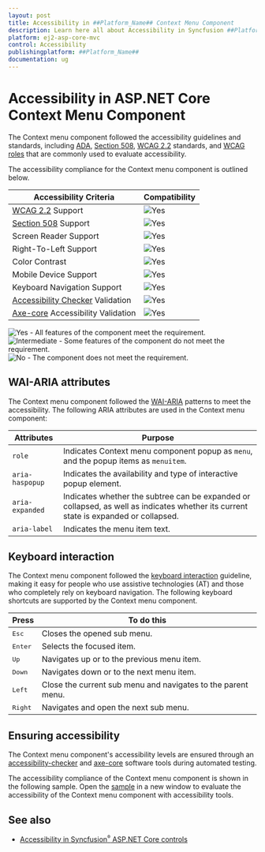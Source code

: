 ```yaml
---
layout: post
title: Accessibility in ##Platform_Name## Context Menu Component
description: Learn here all about Accessibility in Syncfusion ##Platform_Name## Context Menu component of Syncfusion Essential JS 2 and more.
platform: ej2-asp-core-mvc
control: Accessibility
publishingplatform: ##Platform_Name##
documentation: ug
---
```


# Accessibility in ASP.NET Core Context Menu Component

The Context menu component followed the accessibility guidelines and standards, including [ADA](https://www.ada.gov/), [Section 508](https://www.section508.gov/), [WCAG 2.2](https://www.w3.org/TR/WCAG22/) standards, and [WCAG roles](https://www.w3.org/TR/wai-aria/#roles) that are commonly used to evaluate accessibility.

The accessibility compliance for the Context menu component is outlined below.

| Accessibility Criteria | Compatibility |
| -- | -- |
| [WCAG 2.2](https://www.w3.org/TR/WCAG22/) Support| <img src="https://cdn.syncfusion.com/content/images/documentation/full.png" alt="Yes"> |
| [Section 508](https://www.section508.gov/) Support | <img src="https://cdn.syncfusion.com/content/images/documentation/full.png" alt="Yes"> |
| Screen Reader Support | <img src="https://cdn.syncfusion.com/content/images/documentation/full.png" alt="Yes"> |
| Right-To-Left Support | <img src="https://cdn.syncfusion.com/content/images/documentation/full.png" alt="Yes"> |
| Color Contrast | <img src="https://cdn.syncfusion.com/content/images/documentation/full.png" alt="Yes"> |
| Mobile Device Support | <img src="https://cdn.syncfusion.com/content/images/documentation/full.png" alt="Yes"> |
| Keyboard Navigation Support | <img src="https://cdn.syncfusion.com/content/images/documentation/full.png" alt="Yes"> |
| [Accessibility Checker](https://www.npmjs.com/package/accessibility-checker) Validation | <img src="https://cdn.syncfusion.com/content/images/documentation/full.png" alt="Yes"> |
| [Axe-core](https://www.npmjs.com/package/axe-core) Accessibility Validation | <img src="https://cdn.syncfusion.com/content/images/documentation/full.png" alt="Yes"> |

<style>
    .post .post-content img {
        display: inline-block;
        margin: 0.5em 0;
    }
</style>
<div><img src="https://cdn.syncfusion.com/content/images/documentation/full.png" alt="Yes"> - All features of the component meet the requirement.</div>

<div><img src="https://cdn.syncfusion.com/content/images/documentation/partial.png" alt="Intermediate"> - Some features of the component do not meet the requirement.</div>

<div><img src="https://cdn.syncfusion.com/content/images/documentation/not-supported.png" alt="No"> - The component does not meet the requirement.</div>

## WAI-ARIA attributes

The Context menu component followed the [WAI-ARIA](https://www.w3.org/WAI/ARIA/apg/patterns/menubar/) patterns to meet the accessibility. The following ARIA attributes are used in the Context menu component:

| Attributes | Purpose |
| --- | --- |
| `role` | Indicates Context menu component popup as `menu`, and the popup items as `menuitem`. |
| `aria-haspopup` | Indicates the availability and type of interactive popup element. |
| `aria-expanded` | Indicates whether the subtree can be expanded or collapsed, as well as indicates whether its current state is expanded or collapsed. |
| `aria-label` | Indicates the menu item text. |

## Keyboard interaction

The Context menu component followed the [keyboard interaction](https://www.w3.org/WAI/ARIA/apg/patterns/menubar/#keyboardinteraction) guideline, making it easy for people who use assistive technologies (AT) and those who completely rely on keyboard navigation. The following keyboard shortcuts are supported by the Context menu component.

| **Press** | **To do this** |
| --- | --- |
| <kbd>Esc</kbd> | Closes the opened sub menu. |
| <kbd>Enter</kbd> | Selects the focused item. |
| <kbd>Up</kbd> | Navigates up or to the previous menu item. |
| <kbd>Down</kbd> | Navigates down or to the next menu item. |
| <kbd>Left</kbd> | Close the current sub menu and navigates to the parent menu. |
| <kbd>Right</kbd> | Navigates and open the next sub menu. |

## Ensuring accessibility

The Context menu component's accessibility levels are ensured through an [accessibility-checker](https://www.npmjs.com/package/accessibility-checker) and [axe-core](https://www.npmjs.com/package/axe-core) software tools during automated testing.

The accessibility compliance of the Context menu component is shown in the following sample. Open the [sample](https://ej2.syncfusion.com/accessibility/context-menu.html) in a new window to evaluate the accessibility of the Context menu component with accessibility tools.

## See also

* [Accessibility in Syncfusion<sup style="font-size:70%">&reg;</sup> ASP.NET Core controls](../common/accessibility)